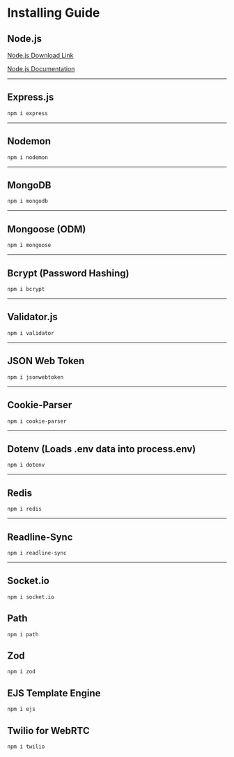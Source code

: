 # Installing Guide

## Node.js

[Node.js Download Link](https://nodejs.org/en/download)

[Node.js Documentation](https://nodejs.org/docs/latest/api/)

---

## Express.js

```
npm i express
```

---

## Nodemon

```
npm i nodemon
```

---

## MongoDB

```
npm i mongodb
```

---

## Mongoose (ODM)

```
npm i mongoose
```

---

## Bcrypt (Password Hashing)

```
npm i bcrypt
```

---

## Validator.js

```
npm i validator
```

---

## JSON Web Token

```
npm i jsonwebtoken
```

---

## Cookie-Parser

```
npm i cookie-parser
```

---

## Dotenv (Loads .env data into process.env)

```
npm i dotenv
```

---

## Redis

```
npm i redis
```

---

## Readline-Sync

```
npm i readline-sync
```

---

## Socket.io

```
npm i socket.io
```

## Path

```
npm i path
```

## Zod

```
npm i zod
```

## EJS Template Engine

```
npm i ejs
```

## Twilio for WebRTC

```
npm i twilio
```
